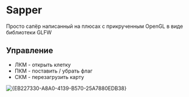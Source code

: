 # Sapper
Просто сапёр написанный на плюсах с прикрученным OpenGL в виде библиотеки GLFW

## Управление
- ЛКМ - открыть клетку
- ПКМ - поставить / убрать флаг
- СКМ - перезагрузить карту

![{EB227330-A8A0-4139-B570-25A7880EDB38}](https://github.com/user-attachments/assets/5bbca78e-23d8-4131-8a6f-21329be28909)
